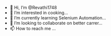 - 👋 Hi, I’m @Revathi1748
- 👀 I’m interested in cooking...
- 🌱 I’m currently learning Selenium Automation...
- 💞️ I’m looking to collaborate on better carrer...
- 📫 How to reach me ...

<!---
Revathi1748/Revathi1748 is a ✨ special ✨ repository because its `README.md` (this file) appears on your GitHub profile.
You can click the Preview link to take a look at your changes.
--->

